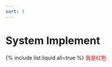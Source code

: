 ```yaml
---
sort: 3
---
```


# System Implement

{% include list.liquid all=true %}
<font color=red>我是红色</font>
